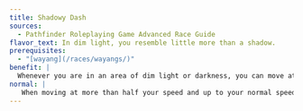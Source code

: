 ```yaml
---
title: Shadowy Dash
sources:
  - Pathfinder Roleplaying Game Advanced Race Guide
flavor_text: In dim light, you resemble little more than a shadow.
prerequisites:
  - "[wayang](/races/wayangs/)"
benefit: |
  Whenever you are in an area of dim light or darkness, you can move at full speed using [Stealth](/skills/stealth/) without taking the normal --5 penalty for doing so.
normal: |
   When moving at more than half your speed and up to your normal speed, you take a --5 penalty on [Stealth](/skills/stealth/) checks.
---
```

